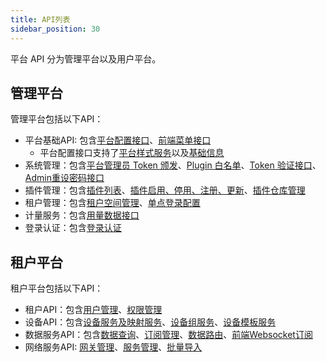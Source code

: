 ```yaml
---
title: API列表
sidebar_position: 30
---
```


平台 API 分为管理平台以及用户平台。

## 管理平台

管理平台包括以下API：

- 平台基础API: 包含[平台配置接口](./rudder/tag.md#config)、[前端菜单接口](./rudder/tag.md#entry)
  - 平台配置接口支持了[平台样式服务](./appendix/console.md#system-theme)以及[基础信息](./appendix/console.md#system-config)
- 系统管理：包含[平台管理员 Token 颁发](./rudder/tag.md#Oauth2)、[Plugin 白名单](./rudder/tag.md#Oauth2)、[Token 验证接口](./rudder/tag.md#Oauth2)、[Admin重设密码接口](./rudder/tag.md#Oauth2)
- 插件管理：包含[插件列表](./rudder/tag.md#Plugin)、[插件启用、停用、注册、更新](./rudder/tag.md#Plugin)、[插件仓库管理](./rudder/tag.md#Repo)
- 租户管理：包含[租户空间管理](./rudder/tag.md#Tenant)、[单点登录配置](./rudder/tag.md#RBAC)
- 计量服务：包含[用量数据接口](./rudder/tag.md#profile)
- 登录认证：包含[登录认证](./rudder/tag.md#authentication)

## 租户平台

租户平台包括以下API：

- 租户API：包含[用户管理](./rudder/tag.md#Tenant)、[权限管理](./rudder/tag.md#RBAC)
- 设备API：包含[设备服务及映射服务](#device)、[设备组服务](#group)、[设备模板服务](#template)
- 数据服务API：包含[数据查询](./core_broker/tag.md#subscribe)、[订阅管理](./core_broker/tag.md#subscribe)、[数据路由](./rule_manager/tag.md#Rule)、[前端Websocket订阅](./appendix/websocket.md#sequence)
- 网络服务API: [网关管理](./fluxswitch/tag.md#Clien)、[服务管理](./fluxswitch/tag.md#Proxy)、[批量导入](./fluxswitch/tag.md#Tools)
